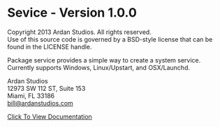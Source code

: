 # Sevice - Version 1.0.0

Copyright 2013 Ardan Studios. All rights reserved.  
Use of this source code is governed by a BSD-style license that can be found in the LICENSE handle.

Package service provides a simple way to create a system service. Currently supports Windows, Linux/Upstart, and OSX/Launchd.

Ardan Studios  
12973 SW 112 ST, Suite 153<br />
Miami, FL 33186<br />
bill@ardanstudios.com

[Click To View Documentation](http://godoc.org/github.com/goinggo/service)